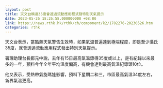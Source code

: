 ```yaml
---
layout: post
title: 天文台稱達35度會透過流動應用程式發特別天氣提示
date: 2023-05-26 18:26:58.000000000 +08:00
link: https://news.rthk.hk/rthk/ch/component/k2/1702276-20230526.htm
categories: rthk
---
```


天文台表示，當酷熱天氣警告生效時，如果氣溫普遍達到極端程度，即是至少攝氏35度，就會透過流動應用程式發出特別天氣提示。

署理助理台長鄭元中説，去年有15日最高氣溫錄得35度或以上，是有紀錄以來最多的一年，預料今年全年平均溫度偏高，有機會達到最高氣溫紀錄頭10位。

他又表示，受熱帶氣旋瑪娃影響，預料下星期二和三，市區最高氣溫34度左右，新界氣溫更高。
